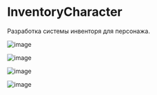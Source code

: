 # InventoryCharacter
Разработка системы инвенторя для персонажа.

![image](https://user-images.githubusercontent.com/28691078/35441109-4721726c-02b3-11e8-9215-3de6629beb9b.png)

![image](https://user-images.githubusercontent.com/28691078/35441126-551ad7d2-02b3-11e8-8d63-c1ce66cc9937.png)

![image](https://user-images.githubusercontent.com/28691078/35441148-6a27bfd2-02b3-11e8-8c18-7a9d4dd58d55.png)

![image](https://user-images.githubusercontent.com/28691078/35441159-73a2093c-02b3-11e8-9308-6045c1bb6c0c.png)

